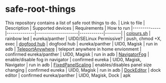 # safe-root-things
This repository contains a list of safe root things to do.
| Link to file | Description | Supported devices | Requirements | How to run
|--------------|--------------|---------------------|------------|--------|
| [colours.sh](https://github.com/FreeXR/safe-root-things/blob/main/things/colours.sh)         | rainbow led | eureka/panther | UID0/SELinux Permissive? | push, chmod +X, exec
| [dogfood hub](https://github.com/FreeXR/safe-root-things/blob/main/things/dogfood_hub.md)         | dogfood hub | eureka/panther | UID0, Magisk | run in adb
| [TeleportAnywhere](https://github.com/FreeXR/safe-root-things/blob/main/things/disable_teleport_limit_in_home_environment.md) | teleport anywhere in home envionment | confirmed eureka/panther | UID0, Magisk | run in adb
| [NavigatorFog](https://github.com/FreeXR/safe-root-things/blob/main/things/navigator_background_fog.md) | enable/disable fog in navigator | confirmed eureka | UID0, Magisk, Navigator | run in adb
| [FixedPanelScaling](https://github.com/FreeXR/safe-root-things/blob/main/things/fixed_panels.md) | enables/disables panel size changing | confirmed eureka | UID0, Magisk | run in adb
| [DockEditor](https://github.com/Lumince/DockEditor/releases) | dock editor | confirmed eureka/panther | UID0, Magisk, Dock | apk
